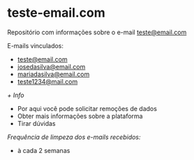 # teste-email.com
Repositório com informações sobre o e-mail teste@email.com

E-mails vinculados:
- teste@email.com
- josedasilva@email.com
- mariadasilva@email.com
- teste1234@mail.com


*+ Info*
* Por aqui você pode solicitar remoções de dados
* Obter mais informações sobre a plataforma
* Tirar dúvidas

*Frequência de limpeza dos e-mails recebidos:*

* à cada 2 semanas


